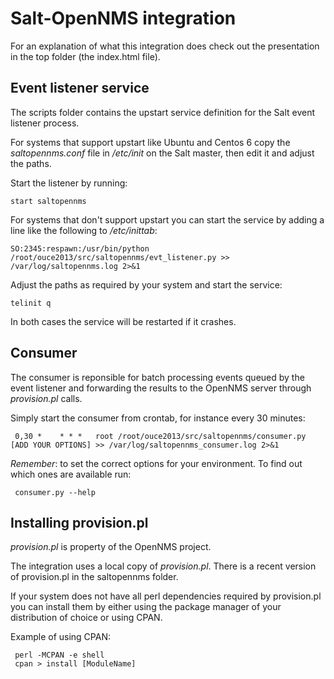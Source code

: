 Salt-OpenNMS integration
========================

For an explanation of what this integration does check out
the presentation in the top folder (the index.html file).

Event listener service
----------------------

The scripts folder contains the upstart service definition
for the Salt event listener process.

For systems that support upstart like Ubuntu and Centos 6
copy the *saltopennms.conf* file in */etc/init* on the Salt master,
then edit it and adjust the paths.

Start the listener by running:

    start saltopennms

For systems that don't support upstart you can start the service
by adding a line like the following to */etc/inittab*:

    SO:2345:respawn:/usr/bin/python /root/ouce2013/src/saltopennms/evt_listener.py >> /var/log/saltopennms.log 2>&1

Adjust the paths as required by your system and start the service:

    telinit q

In both cases the service will be restarted if it crashes.

Consumer
--------

The consumer is reponsible for batch processing events queued by the event
listener and forwarding the results to the OpenNMS server through
*provision.pl* calls.

Simply start the consumer from crontab, for instance every 30 minutes:

     0,30 *    * * *   root /root/ouce2013/src/saltopennms/consumer.py [ADD YOUR OPTIONS] >> /var/log/saltopennms_consumer.log 2>&1

*Remember*: to set the correct options for your environment. To find out
which ones are available run:

     consumer.py --help

Installing provision.pl
-----------------------

*provision.pl* is property of the OpenNMS project.

The integration uses a local copy of *provision.pl*. There is a
recent version of provision.pl in the saltopennms folder.

If your system does not have all perl dependencies required by
provision.pl you can install them by either using the package manager
of your distribution of choice or using CPAN.

Example of using CPAN:

     perl -MCPAN -e shell
     cpan > install [ModuleName]



